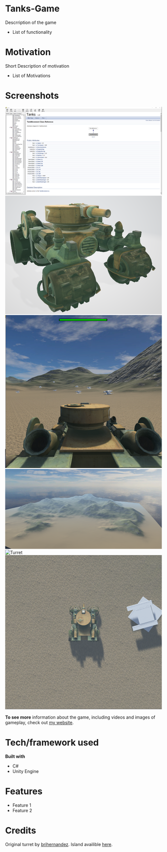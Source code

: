 # Tanks-Game

Descrription of the game 

* List of functionality

# Motivation
Short Description of motivation 

* List of Motivations

# Screenshots
![Documentation](/img/Documentation.png "HTML Documentation file sample")
![Tank Model](/img/TankModel.PNG "Model of the Tank")
![Follow Camera](/img/FollowCamera.PNG "Follow Camera")
![Terrain](/img/Terrain.PNG "Terrain")
![Turret](/img/Turret.PNG "Turret")
![Overhead Camera](/img/OverheadCamera.PNG "Overhead Camera")

**To see more** information about the game, including videos and images of gameplay, check out [my website](https://www.theshumaker.com/).

# Tech/framework used

**Built with**
* C#
* Unity Engine

# Features

* Feature 1
* Feature 2

# Credits
Original turret by [brihernandez](https://github.com/brihernandez/GunTurrets).
Island availible [here](https://assetstore.unity.com/packages/3d/environments/landscapes/free-island-collection-104753).

